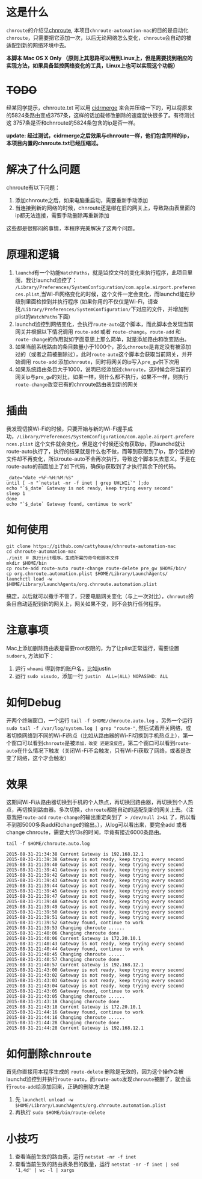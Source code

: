 # 这是什么
`chnroute`的介绍见[chnroute](https://code.google.com/p/chnroutes/), 本项目`chnroute-automation-mac`的目的是自动化`chnroute`，只需要把它添加一次，以后无论网络怎么变化，`chnroute`会自动的被适配到新的网络环境中去。

**本脚本 Mac OS X Only （原则上其思路可以用到Linux上，但是需要找到相应的实现方法，如果具备监控网络变化的工具，Linux上也可以实现这个功能）**
# ~~TODO~~
经某同学提示，chnroute.txt 可以用 [cidrmerge](http://cidrmerge.sourceforge.net) 来合并压缩一下的，可以将原来的5824条路由变成3757条，这样的话加载修改删除的速度就快很多了。有待测试这 3757条是否和chnroute的5824条包含的ip是否一样。

**update: 经过测试，cidrmerge之后效果与chnroute一样，他们包含同样的ip，本项目内置的chnroute.txt已经压缩过。**


# 解决了什么问题
chnroute有以下问题：

1. 添加chnroute之后，如果电脑重启动，需要重新手动添加
2. 当连接到新的网络的时候，chnroute还是绑在旧的网关上，导致路由表里面的ip都无法连接，需要手动删除再重新添加

这些都是很郁闷的事情，本程序完美解决了这两个问题。

# 原理和逻辑
1. `launchd`有一个功能`WatchPaths`，就是监控文件的变化来执行程序，此项目里面，我让launchd监控了： `/Library/Preferences/SystemConfiguration/com.apple.airport.preferences.plist`,当Wi-Fi网络变化的时候，这个文件一定会变化，而launchd能在秒级别里面检控到并执行程序 (如果你用的不仅仅是Wi-Fi，请查找`/Library/Preferences/SystemConfiguration/`下对应的文件，并增加到plist的`WatchPaths`下面)
2. launchd监控到网络变化，会执行`route-auto`这个脚本，而此脚本会发现当前网关并根据以下情况调用 `route-add` 或者 `route-change`。`route-add` 和 `route-change`的作用就如字面意思上那么简单，就是添加路由和改变路由。
3. 如果当前系统路由的条目数量小于1000个，那么`chnroute`是肯定没有被添加过的（或者之前被删除过），此时`route-auto`这个脚本会获取当前网关，并开始调用 `route-add` 添加`chnroute`，同时将网关的ip写入`pre_gw`供下次用
4. 如果系统路由条目大于1000，说明已经添加过`chnroute`，这时候会将当前的网关ip与`pre_gw`的对比，如果一样，则什么都不执行，如果不一样，则执行`route-change`改变已有的chnroute路由表到新的网关

# 插曲
我发现切换Wi-Fi的时候，只要开始与新的Wi-Fi握手成功，`/Library/Preferences/SystemConfiguration/com.apple.airport.preferences.plist` 这个文件就会变化，但是这个时候还没有获取ip，而launchd就让route-auto执行了，执行的结果就是什么也不做，而等到获取到了ip，那个监控的文件却不再变化，所以route-auto不会再次执行，导致这个脚本失去意义。于是在route-auto的前面加上了如下代码，确保ip获取到了才执行其余下的代码。

```Shell
_date="date +%F-%H:%M:%S"
until [ -n "`netstat -nr -f inet | grep UHLWIi`" ];do
echo "`$_date` Gateway is not ready, keep trying every second"
sleep 1
done
echo "`$_date` Gateway found, continue to work"
```
# 如何使用

```Shell
git clone https://github.com/cattyhouse/chnroute-automation-mac
cd chnroute-automation-mac
./init ＃ 执行init程序，生成所需的命令和脚本文件
mkdir $HOME/bin
cp route-add route-auto route-change route-delete pre_gw $HOME/bin/
cp org.chnroute.automation.plist $HOME/Library/LaunchAgents/
launchctl load -w $HOME/Library/LaunchAgents/org.chnroute.automation.plist
```
搞定，以后就可以撒手不管了，只要电脑网关变化（与上一次对比），`chnroute`的条目自动适配到新的网关上，网关如果不变，则不会执行任何程序。

# 注意事项
Mac上添加删除路由表是需要root权限的，为了让plist正常运行，需要设置 `sudoers`, 方法如下：

1. 运行 `whoami` 得到你的账户名，比如justin
2. 运行 `sudo visudo`，添加一行 `justin  ALL=(ALL) NOPASSWD: ALL`

# 如何Debug

开两个终端窗口，一个运行 `tail -f $HOME/chnroute.auto.log` ，另外一个运行 `sudo tail -f /var/log/system.log | grep "route-"`, 然后试着开关网络，或者切换网络到不同的Wi-Fi热点（比如从路由器的Wi-Fi切换到手机热点上），第一个窗口可以看到`chnroute`是被`添加，改变 还是没反应`，第二个窗口可以看到`route-auto`在什么情况下触发（关闭Wi-Fi不会触发，只有Wi-Fi获取了网络，或者是改变了网络，这个才会触发）

# 效果

这期间Wi-Fi从路由器切换到手机的个人热点，再切换回路由器，再切换到个人热点，再切换到路由器。多次切换，`chnroute`都能自动的适配到新的网关上去。（注意我把`route-add` `route-change`的输出重定向到了` > /dev/null 2>&1` 了，所以看不到那5000多条add和change的输出。），从log可以看出来，要完全add 或者 change chnroute，需要大约13s的时间，毕竟有接近6000条路由。

`tail -f $HOME/chnroute.auto.log`

```
2015-08-31-21:34:38 Current Gateway is 192.168.12.1
2015-08-31-21:39:38 Gateway is not ready, keep trying every second
2015-08-31-21:39:40 Gateway is not ready, keep trying every second
2015-08-31-21:39:41 Gateway is not ready, keep trying every second
2015-08-31-21:39:42 Gateway is not ready, keep trying every second
2015-08-31-21:39:43 Gateway is not ready, keep trying every second
2015-08-31-21:39:44 Gateway is not ready, keep trying every second
2015-08-31-21:39:45 Gateway is not ready, keep trying every second
2015-08-31-21:39:47 Gateway is not ready, keep trying every second
2015-08-31-21:39:48 Gateway is not ready, keep trying every second
2015-08-31-21:39:49 Gateway is not ready, keep trying every second
2015-08-31-21:39:50 Gateway is not ready, keep trying every second
2015-08-31-21:39:51 Gateway is not ready, keep trying every second
2015-08-31-21:39:52 Gateway found, continue to work
2015-08-31-21:39:53 Changing chnroute ......
2015-08-31-21:40:06 Changing chnroute done
2015-08-31-21:40:06 Current Gateway is 172.20.10.1
2015-08-31-21:40:43 Gateway is not ready, keep trying every second
2015-08-31-21:40:44 Gateway found, continue to work
2015-08-31-21:40:45 Changing chnroute ......
2015-08-31-21:40:57 Changing chnroute done
2015-08-31-21:40:57 Current Gateway is 192.168.12.1
2015-08-31-21:43:00 Gateway is not ready, keep trying every second
2015-08-31-21:43:02 Gateway is not ready, keep trying every second
2015-08-31-21:43:03 Gateway is not ready, keep trying every second
2015-08-31-21:43:04 Gateway is not ready, keep trying every second
2015-08-31-21:43:05 Gateway found, continue to work
2015-08-31-21:43:05 Changing chnroute ......
2015-08-31-21:43:18 Changing chnroute done
2015-08-31-21:43:18 Current Gateway is 172.20.10.1
2015-08-31-21:44:16 Gateway found, continue to work
2015-08-31-21:44:16 Changing chnroute ......
2015-08-31-21:44:28 Changing chnroute done
2015-08-31-21:44:28 Current Gateway is 192.168.12.1

```


# 如何删除`chnroute`
首先你直接用本程序生成的 `route-delete` 删除是无效的，因为这个操作会被launchd监控到并执行`route-auto`，而`route-auto`发现`chnroute`被删了，就会运行`route-add`给添加回来，正确的删除方法是

1. 先 `launchctl unload -w $HOME/Library/LaunchAgents/org.chnroute.automation.plist`
2. 再执行 `sudo $HOME/bin/route-delete`

# 小技巧

1. 查看当前生效的路由表，运行 `netstat -nr -f inet`
2. 查看当前生效的路由表条目的数量，运行 `netstat -nr -f inet | sed '1,4d' | wc -l | xargs`
